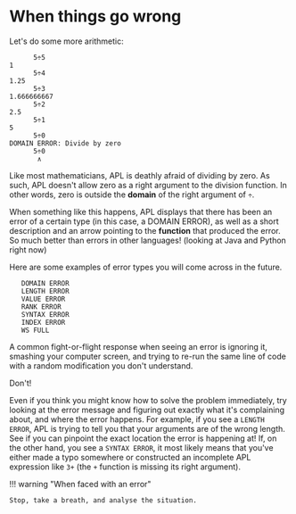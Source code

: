 # When things go wrong

Let's do some more arithmetic:

```apl
      5÷5
1
      5÷4
1.25
      5÷3
1.666666667
      5÷2
2.5
      5÷1
5
      5÷0
DOMAIN ERROR: Divide by zero
      5÷0
       ∧
```

Like most mathematicians, APL is deathly afraid of dividing by zero.
As such, APL doesn't allow zero as a right argument to the division function.
In other words, zero is outside the **domain** of the right argument of `÷`.

When something like this happens, APL displays that there has been an error of a certain type (in this case, a DOMAIN ERROR),
as well as a short description and an arrow pointing to the **function** that produced the error.
So much better than errors in other languages! (looking at Java and Python right now)

Here are some examples of error types you will come across in the future.

```apl
   DOMAIN ERROR
   LENGTH ERROR
   VALUE ERROR
   RANK ERROR
   SYNTAX ERROR
   INDEX ERROR
   WS FULL
```

A common fight-or-flight response when seeing an error is ignoring it, smashing your computer screen,
and trying to re-run the same line of code with a random modification you don't understand.

Don't!

Even if you think you might know how to solve the problem immediately,
try looking at the error message and figuring out exactly what it's complaining about, and where the error happens.
For example, if you see a `LENGTH ERROR`, APL is trying to tell you that your arguments are of the wrong length.
See if you can pinpoint the exact location the error is happening at!
If, on the other hand, you see a `SYNTAX ERROR`, it most likely means that you've either made a typo somewhere
or constructed an incomplete APL expression like `3+` (the `+` function is missing its right argument).

!!! warning "When faced with an error"
    
    Stop, take a breath, and analyse the situation.
